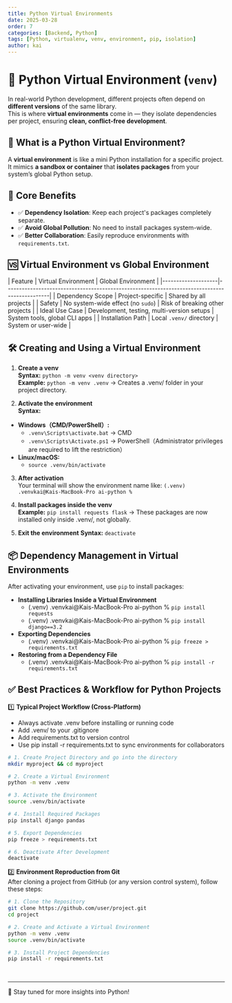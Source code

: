 ```yaml
---
title: Python Virtual Environments
date: 2025-03-28
order: 7
categories: [Backend, Python]
tags: [Python, virtualenv, venv, environment, pip, isolation]
author: kai
---
```


# 🚀 Python Virtual Environment (`venv`)
In real-world Python development, different projects often depend on **different versions** of the same library.  
This is where **virtual environments** come in — they isolate dependencies per project, ensuring **clean, conflict-free development**.

## 🧱 What is a Python Virtual Environment?

A **virtual environment** is like a mini Python installation for a specific project.  
It mimics **a sandbox or container** that **isolates packages** from your system’s global Python setup.


## 🎯 Core Benefits

- ✅ **Dependency Isolation**: Keep each project's packages completely separate.
- ✅ **Avoid Global Pollution**: No need to install packages system-wide.
- ✅ **Better Collaboration**: Easily reproduce environments with `requirements.txt`.


## 🆚 Virtual Environment vs Global Environment

| Feature            | Virtual Environment                         | Global Environment                             |
|--------------------|----------------------------------------------------------------------------------------------|
| Dependency Scope   | Project-specific                            | Shared by all projects                         |
| Safety             | No system-wide effect (no `sudo`)           | Risk of breaking other projects                |
| Ideal Use Case     | Development, testing, multi-version setups  | System tools, global CLI apps                  |
| Installation Path  | Local `.venv/` directory                    | System or user-wide                            |


## 🛠️ Creating and Using a Virtual Environment

1. **Create a venv**<br>
**Syntax:** `python -m venv <venv directory>` <br>
**Example:** `python -m venv .venv`  -> Creates a .venv/ folder in your project directory.


2. **Activate the environment**<br>
**Syntax:**
- **Windows（CMD/PowerShell）:** 
    - `.venv\Scripts\activate.bat` -> CMD
    - `.venv\Scripts\Activate.ps1` -> PowerShell（Administrator privileges are required to lift the restriction）
- **Linux/macOS:** 
    - `source .venv/bin/activate`


3. **After activation**<br>
Your terminal will show the environment name like: `(.venv) .venvkai@Kais-MacBook-Pro ai-python % `


4. **Install packages inside the venv**<br>
**Example:** `pip install requests flask` -> These packages are now installed only inside .venv/, not globally.


5. **Exit the environment**
**Syntax:** `deactivate`


## 📦 Dependency Management in Virtual Environments
After activating your environment, use `pip` to install packages:

- **Installing Libraries Inside a Virtual Environment**<br>
    - (.venv) .venvkai@Kais-MacBook-Pro ai-python % `pip install requests`
    - (.venv) .venvkai@Kais-MacBook-Pro ai-python % `pip install django==3.2`
- **Exporting Dependencies**
    - (.venv) .venvkai@Kais-MacBook-Pro ai-python % `pip freeze > requirements.txt`
- **Restoring from a Dependency File**
    - (.venv) .venvkai@Kais-MacBook-Pro ai-python % `pip install -r requirements.txt`

## ✅ Best Practices & Workflow for Python Projects
1️⃣ **Typical Project Workflow (Cross-Platform)**<br>
- Always activate .venv before installing or running code
- Add .venv/ to your .gitignore
- Add requirements.txt to version control
- Use pip install -r requirements.txt to sync environments for collaborators

```bash
# 1. Create Project Directory and go into the directory
mkdir myproject && cd myproject

# 2. Create a Virtual Environment
python -m venv .venv

# 3. Activate the Environment
source .venv/bin/activate

# 4. Install Required Packages
pip install django pandas

# 5. Export Dependencies
pip freeze > requirements.txt

# 6. Deactivate After Development
deactivate
```

2️⃣ **Environment Reproduction from Git**<br>
After cloning a project from GitHub (or any version control system), follow these steps:

```bash
# 1. Clone the Repository
git clone https://github.com/user/project.git
cd project

# 2. Create and Activate a Virtual Environment
python -m venv .venv
source .venv/bin/activate

# 3. Install Project Dependencies
pip install -r requirements.txt
```


<br>



---

🚀 Stay tuned for more insights into Python!